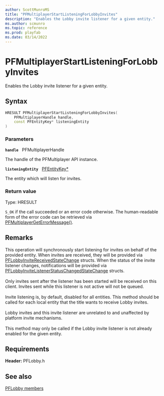 ```yaml
---
author: ScottMunroMS
title: "PFMultiplayerStartListeningForLobbyInvites"
description: "Enables the Lobby invite listener for a given entity."
ms.author: scmunro
ms.topic: reference
ms.prod: playfab
ms.date: 03/14/2022
---
```


# PFMultiplayerStartListeningForLobbyInvites  

Enables the Lobby invite listener for a given entity.  

## Syntax  
  
```cpp
HRESULT PFMultiplayerStartListeningForLobbyInvites(  
    PFMultiplayerHandle handle,  
    const PFEntityKey* listeningEntity  
)  
```  
  
### Parameters  
  
**`handle`** &nbsp; PFMultiplayerHandle  
  
The handle of the PFMultiplayer API instance.  
  
**`listeningEntity`** &nbsp; [PFEntityKey*](../../pfmultiplayer/pfentitykey_clientsdk.md)  
  
The entity which will listen for invites.  
  
  
### Return value
Type: HRESULT
  
```S_OK``` if the call succeeded or an error code otherwise. The human-readable form of the error code can be retrieved via [PFMultiplayerGetErrorMessage()](../../pfmultiplayer/functions/pfmultiplayergeterrormessage.md).
  
## Remarks  
  
This operation will synchronously start listening for invites on behalf of the provided entity. When invites are received, they will be provided via [PFLobbyInviteReceivedStateChange](../structs/pflobbyinvitereceivedstatechange.md) structs. When the status of the invite listener changes, notifications will be provided via [PFLobbyInviteListenerStatusChangedStateChange](../structs/pflobbyinvitelistenerstatuschangedstatechange.md) structs. <br /><br /> Only invites sent after the listener has been started will be received on this client. Invites sent while this listener is not active will not be queued.   <br /><br /> Invite listening is, by default, disabled for all entities. This method should be called for each local entity that the title wants to receive Lobby invites.   <br /><br /> Lobby invites and this invite listener are unrelated to and unaffected by platform invite mechanisms.   <br /><br /> This method may only be called if the Lobby invite listener is not already enabled for the given entity.
  
## Requirements  
  
**Header:** PFLobby.h
  
## See also  
[PFLobby members](../pflobby_members.md)  

  
  
